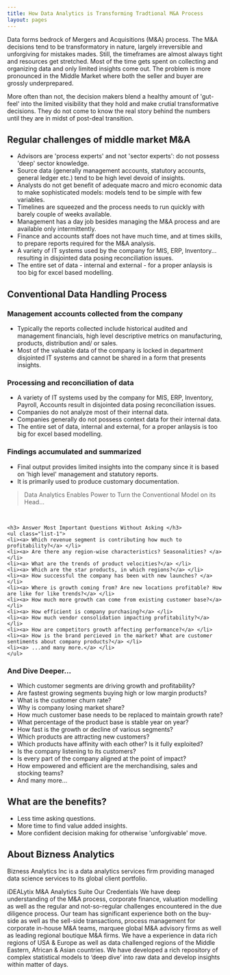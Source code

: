 ```yaml
---
title: How Data Analytics is Transforming Tradtional M&A Process
layout: pages
---
```


<section id="content">
   <div class="grid_12">

   <p>
   Data forms bedrock of Mergers and Acquisitions (M&A) process. The M&A decisions tend to be transformatory in nature, largely irreversible and unforgiving for mistakes mades. Still, the timeframes are almost always tight and resources get stretched. Most of the time gets spent on collecting and organizing data and only limited insights come out. The problem is more pronounced in the Middle Market where both the seller and buyer are grossly underprepared.
   </p>

   <p>
   More often than not, the decision makers blend a healthy amount of 'gut-feel' into the limited visibility that they hold and make crutial transformative decisions. They do not come to know the real story behind the numbers until they are in midst of post-deal transition.
   </p>

</div>

<article class="content_gray offset__1">
<div class="container">
<div class="row">
         
  <h2> Regular challenges of middle market M&A </h2>
  <ul class="list-1">
  <li> <a> Advisors are 'process experts' and not 'sector experts': do not possess 'deep' sector knowledge. </a> </li>
  <li> <a> Source data (generally management accounts, statutory accounts, general ledger etc.) tend to be high level devoid of insights. </a> </li> 
  <li> <a> Analysts do not get benefit of adequate macro and micro economic data to make sophisticated models: models tend to be simple with few variables. </a> </li>
  <li> <a> Timelines are squeezed and the process needs to run quickly with barely couple of weeks available.  </a> </li>
  <li> <a> Management has a day job besides managing the M&A process and are available only intermittently. </a> </li>
  <li> <a> Finance and accounts staff does not have much time, and at times skills, to prepare reports required for the M&A analysis. </a> </li>
  <li> <a> A variety of IT systems used by the company for MIS, ERP, Inventory... resulting in disjointed data posing reconciliation issues. </a> </li>
  <li> <a> The entire set of data - internal and external - for a proper anlaysis is too big for excel based modelling. </a> </li>
  </ul>

</div>
</div>
</article>


<article class="content_gray offset__1">
<div class="container">
<div class="row">
<div class="grid_12">

  <h2> Conventional Data Handling Process </h2>
  <h3> Management accounts collected from the company </h3>

  <ul class="list-1">
  <li><a> Typically the reports collected include historical audited and management financials, high level descriptive metrics on manufacturing, products, distribution and/ or sales. </a> </li> 
  <li><a> Most of the valuable data of the company is locked in department disjointed IT systems and cannot be shared in a form that presents insights. </a> </li>
  </ul>

</div>
</div>
</div>
</article>


<article class="content_gray offset__1">
<div class="container">
<div class="row">
<div class="grid_12">

   <h3> Processing and reconciliation of data </h3>

   <ul class="list-1">

   <li><a> A variety of IT systems used by the company for MIS, ERP, Inventory, Payroll, Accounts result in disjointed data posing reconciliation issues.
   <li><a> Companies do not analyze most of their internal data.</a> </li>
   <li><a> Companies generally do not possess context data for their internal data. </a> </li>
   <li><a> The entire set of data, internal and external, for a proper anlaysis is too big for excel based modelling. </a> </li>
   </ul>


   <h3> Findings accumulated and summarized </h3>
   <ul class="list-1">
   <li><a> Final output provides limited insights into the company since it is based on 'high level' management and statutory reports.</a> </li>
   <li><a> It is primarily used to produce customary documentation.</a> </li>
   </ul>

</div>
</div>
</div>
</article>


<blockquote class="bq1"> Data Analytics Enables Power to Turn the Conventional Model on its Head... </blockquote>
<br>

<article class="content_gray offset__1">
<div class="container">
<div class="row">
<div class="grid_12">

    <h3> Answer Most Important Questions Without Asking </h3>
    <ul class="list-1">
    <li><a> Which revenue segment is contributing how much to profitability?</a> </li>
    <li><a> Are there any region-wise characteristics? Seasonalities? </a> </li>
    <li><a> What are the trends of product velocities?</a> </li>
    <li><a> Which are the star products, in which regions?</a> </li>
    <li><a> How successful the company has been with new launches? </a> </li>
    <li><a> Where is growth coming from? Are new locations profitable? How are like for like trends?</a> </li>
    <li><a> How much more growth can come from existing customer base?</a> </li>
    <li><a> How efficient is company purchasing?</a> </li>
    <li><a> How much vendor consolidation impacting profitability?</a> </li>
    <li><a> How are competitors growth affecting performance?</a> </li>
    <li><a> How is the brand percieved in the market? What are customer sentiments about company products?</a> </li> 
    <li><a> ...and many more.</a> </li>
    </ul>

</div>
</div>
</div>
</article>

<article class="content_gray offset__1">
<div class="container">
<div class="row">
<div class="grid_12">

   <h3> And Dive Deeper... </h3>
   <ul class="list-1">
   <li><a> Which customer segments are driving growth and profitability?</a> </li>
   <li><a> Are fastest growing segments buying high or low margin products?</a> </li>
   <li><a> What is the customer churn rate?</a> </li>
   <li><a> Why is company losing market share?</a> </li>
   <li><a> How much customer base needs to be replaced to maintain growth rate?</a> </li>
   <li><a> What percentage of the product base is stable year on year?</a> </li>
   <li><a> How fast is the growth or decline of various segments?</a> </li>
   <li><a> Which products are attracting new customers?</a> </li>
   <li><a> Which products have affinity with each other? Is it fully exploited?</a> </li>
   <li><a> Is the company listening to its customers?</a> </li>
   <li><a> Is every part of the company aligned at the point of impact?</a> </li>
   <li><a> How empowered and efficient are the merchandising, sales and stocking teams?</a> </li>
   <li><a> And many more...</a> </li>
   </ul>

</div>
</div>
</div>
</article>

<article class="content_gray offset__1">
<div class="container">
<div class="row">
<div class="grid_12">

 <h2> What are the benefits? </h2>
 <ul class="list-1">
 <li><a> Less time asking questions.</a> </li>
 <li><a> More time to find value added insights.</a> </li>
 <li><a> More confident decision making for otherwise 'unforgivable' move.</a> </li> 
 </ul>


</div>
</div>
</div>
</article>

<article class="content_gray offset__1">
<div class="container">
<div class="row">
<div class="grid_12">

   <h2> About Bizness Analytics </h2>
   Bizness Analytics Inc is a data analytics services firm providing managed data science services to its global client portfolio.

   iDEALytix M&A Analytics Suite
   Our Credentials
   We have deep understanding of the M&A process, corporate finance, valuation modelling as well as the regular and not-so-regular challenges encountered in the due diligence process.
   Our team has significant experience both on the buy-side as well as the sell-side transactions, process management for corporate in-house M&A teams, marquee global M&A advisory firms as well as leading regional boutique M&A firms.
   We have a experience in data rich regions of USA & Europe as well as data challenged regions of the Middle Eastern, African & Asian countries.
   We have developed a rich repository of complex statistical models to ‘deep dive’ into raw data and develop insights within matter of days.

</div>
</div>
</div>
</section>
